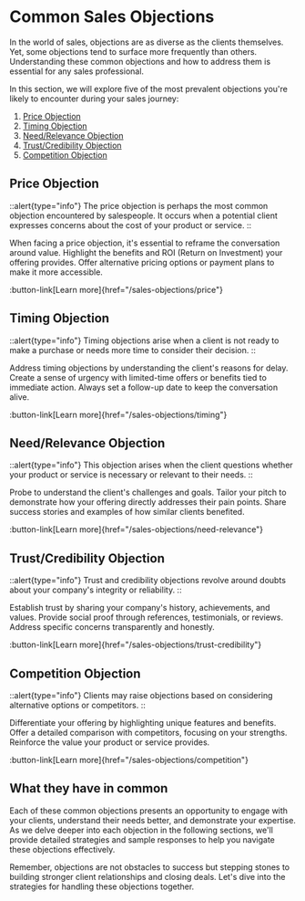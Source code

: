 # Common Sales Objections

In the world of sales, objections are as diverse as the clients themselves. Yet, some objections tend to surface more frequently than others. Understanding these common objections and how to address them is essential for any sales professional.

In this section, we will explore five of the most prevalent objections you're likely to encounter during your sales journey:

1. [Price Objection](#price-objection)
1. [Timing Objection](#timing-objection)
1. [Need/Relevance Objection](#needrelevance-objection)
1. [Trust/Credibility Objection](#trustcredibility-objection)
1. [Competition Objection](#competition-objection)

## Price Objection

::alert{type="info"}
The price objection is perhaps the most common objection encountered by salespeople. It occurs when a potential client expresses concerns about the cost of your product or service.
::

When facing a price objection, it's essential to reframe the conversation around value. Highlight the benefits and ROI (Return on Investment) your offering provides. Offer alternative pricing options or payment plans to make it more accessible.

:button-link[Learn more]{href="/sales-objections/price"}

## Timing Objection

::alert{type="info"}
Timing objections arise when a client is not ready to make a purchase or needs more time to consider their decision.
::

Address timing objections by understanding the client's reasons for delay. Create a sense of urgency with limited-time offers or benefits tied to immediate action. Always set a follow-up date to keep the conversation alive.

:button-link[Learn more]{href="/sales-objections/timing"}

## Need/Relevance Objection

::alert{type="info"}
This objection arises when the client questions whether your product or service is necessary or relevant to their needs.
::

Probe to understand the client's challenges and goals. Tailor your pitch to demonstrate how your offering directly addresses their pain points. Share success stories and examples of how similar clients benefited.

:button-link[Learn more]{href="/sales-objections/need-relevance"}

## Trust/Credibility Objection

::alert{type="info"}
Trust and credibility objections revolve around doubts about your company's integrity or reliability.
::

Establish trust by sharing your company's history, achievements, and values. Provide social proof through references, testimonials, or reviews. Address specific concerns transparently and honestly.

:button-link[Learn more]{href="/sales-objections/trust-credibility"}

## Competition Objection

::alert{type="info"}
Clients may raise objections based on considering alternative options or competitors.
::

Differentiate your offering by highlighting unique features and benefits. Offer a detailed comparison with competitors, focusing on your strengths. Reinforce the value your product or service provides.

:button-link[Learn more]{href="/sales-objections/competition"}

## What they have in common

Each of these common objections presents an opportunity to engage with your clients, understand their needs better, and demonstrate your expertise. As we delve deeper into each objection in the following sections, we'll provide detailed strategies and sample responses to help you navigate these objections effectively.

Remember, objections are not obstacles to success but stepping stones to building stronger client relationships and closing deals. Let's dive into the strategies for handling these objections together.